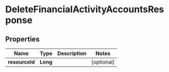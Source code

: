 # DeleteFinancialActivityAccountsResponse

## Properties
Name | Type | Description | Notes
------------ | ------------- | ------------- | -------------
**resourceId** | **Long** |  |  [optional]
